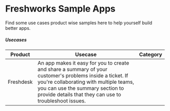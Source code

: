 # Freshworks Sample Apps
Find some use cases product wise samples here to help yourself build better apps.

##### Usecases
Product | Usecase | Category
------- | ------- | --------
Freshdesk | An app makes it easy for you to create and share a summary of your customer's problems inside a ticket. If you're collaborating with multiple teams, you can use the summary section to provide details that they can use to troubleshoot issues.
